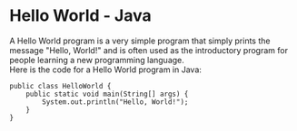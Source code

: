 # Hello World - Java
 A Hello World program is a very simple program that simply prints the message "Hello, World!" and is often used as the introductory program for people learning a new programming language.<br>
Here is the code for a Hello World program in Java:
```
public class HelloWorld {
    public static void main(String[] args) {
        System.out.println("Hello, World!");
    }
}
```